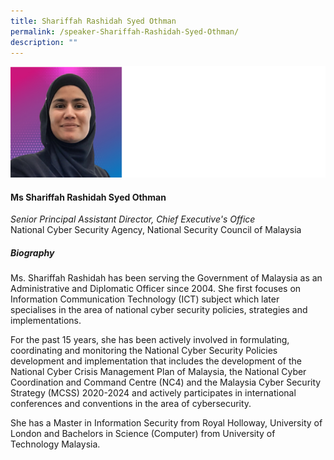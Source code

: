 ```yaml
---
title: Shariffah Rashidah Syed Othman
permalink: /speaker-Shariffah-Rashidah-Syed-Othman/
description: ""
---
```

![](/images/Speakers/Shariffah%20Rashidah%20Syed%20Othman.jpg)

#### **Ms Shariffah Rashidah Syed Othman**

*Senior Principal Assistant Director, Chief Executive's Office*  
National Cyber Security Agency, National Security Council of Malaysia

##### **Biography**
Ms. Shariffah Rashidah has been serving the Government of Malaysia as an Administrative and Diplomatic Officer since 2004. She first focuses on Information Communication Technology (ICT) subject which later specialises in the area of national cyber security policies, strategies and implementations.

For the past 15 years, she has been actively involved in formulating, coordinating and monitoring the National Cyber Security Policies development and implementation that includes the development of the National Cyber Crisis Management Plan of Malaysia, the National Cyber Coordination and Command Centre (NC4) and the Malaysia Cyber Security Strategy (MCSS) 2020-2024 and actively participates in international conferences and conventions in the area of cybersecurity.

She has a Master in Information Security from Royal Holloway, University of London and Bachelors in Science (Computer) from University of Technology Malaysia.